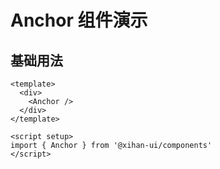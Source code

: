 # Anchor 组件演示

## 基础用法

```vue
<template>
  <div>
    <Anchor />
  </div>
</template>

<script setup>
import { Anchor } from '@xihan-ui/components'
</script>
```

